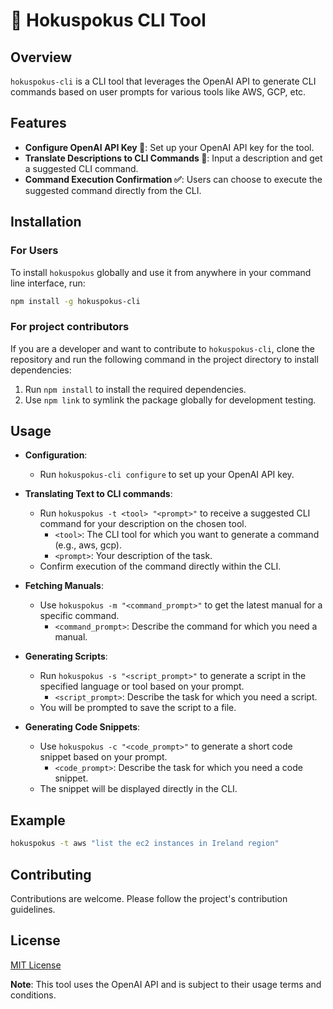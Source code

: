 # 🧙 Hokuspokus CLI Tool

## Overview
`hokuspokus-cli` is a CLI tool that leverages the OpenAI API to generate CLI commands based on user prompts for various tools like AWS, GCP, etc.

## Features
- **Configure OpenAI API Key 🔑**: Set up your OpenAI API key for the tool.
- **Translate Descriptions to CLI Commands 💬**: Input a description and get a suggested CLI command.
- **Command Execution Confirmation ✅**: Users can choose to execute the suggested command directly from the CLI.

## Installation

### For Users
To install `hokuspokus` globally and use it from anywhere in your command line interface, run:

```bash
npm install -g hokuspokus-cli
```

### For project contributors
If you are a developer and want to contribute to `hokuspokus-cli`, clone the repository and run the following command in the project directory to install dependencies:

1. Run `npm install` to install the required dependencies.
2. Use `npm link` to symlink the package globally for development testing.

## Usage
- **Configuration**:
  - Run `hokuspokus-cli configure` to set up your OpenAI API key.

- **Translating Text to CLI commands**:
  - Run `hokuspokus -t <tool> "<prompt>"` to receive a suggested CLI command for your description on the chosen tool.
    - `<tool>`: The CLI tool for which you want to generate a command (e.g., aws, gcp).
    - `<prompt>`: Your description of the task.
  - Confirm execution of the command directly within the CLI.

- **Fetching Manuals**:
  - Use `hokuspokus -m "<command_prompt>"` to get the latest manual for a specific command.
    - `<command_prompt>`: Describe the command for which you need a manual.

- **Generating Scripts**:
  - Run `hokuspokus -s "<script_prompt>"` to generate a script in the specified language or tool based on your prompt.
    - `<script_prompt>`: Describe the task for which you need a script.
  - You will be prompted to save the script to a file.

- **Generating Code Snippets**:
  - Use `hokuspokus -c "<code_prompt>"` to generate a short code snippet based on your prompt.
    - `<code_prompt>`: Describe the task for which you need a code snippet.
  - The snippet will be displayed directly in the CLI.


## Example
```bash
hokuspokus -t aws "list the ec2 instances in Ireland region"
```

## Contributing
Contributions are welcome. Please follow the project's contribution guidelines.

## License
[MIT License](LICENSE)

**Note**: This tool uses the OpenAI API and is subject to their usage terms and conditions.
